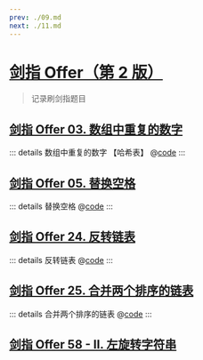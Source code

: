 ```yaml
---
prev: ./09.md
next: ./11.md
---
```


# [剑指 Offer（第 2 版）](https://leetcode.cn/problem-list/xb9nqhhg/)

> 记录刷剑指题目

## [剑指 Offer 03. 数组中重复的数字](https://leetcode.cn/problems/shu-zu-zhong-zhong-fu-de-shu-zi-lcof/description/)

::: details 数组中重复的数字 【哈希表】
@[code](./array/findRepeatNumber.py)
:::

## [剑指 Offer 05. 替换空格](https://leetcode.cn/problems/ti-huan-kong-ge-lcof/)

::: details 替换空格
@[code](./string/replaceSpace.py)
:::

## [剑指 Offer 24. 反转链表](https://leetcode.cn/problems/fan-zhuan-lian-biao-lcof/description/)

::: details 反转链表
@[code](./list/reverseList.py)
:::

## [剑指 Offer 25. 合并两个排序的链表](https://leetcode.cn/problems/he-bing-liang-ge-pai-xu-de-lian-biao-lcof/)

::: details 合并两个排序的链表
@[code](./list/mergeTwoLists.py)
:::

## [剑指 Offer 58 - II. 左旋转字符串](https://leetcode.cn/problems/zuo-xuan-zhuan-zi-fu-chuan-lcof/description/)
